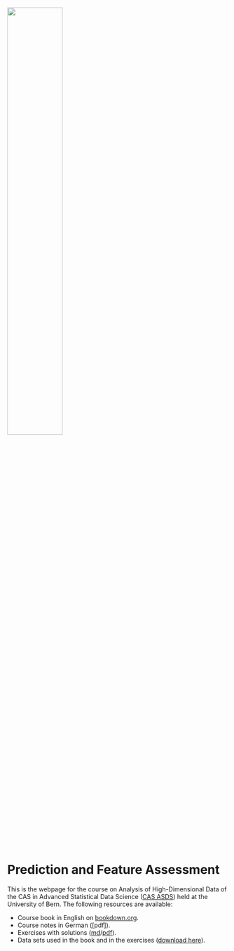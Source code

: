 # <img src=https://user-images.githubusercontent.com/8275254/156667004-11121448-a566-4a04-be2e-bd8563459b3d.jpg width=50% height=50%> <br/> Prediction and Feature Assessment

This is the webpage for the course on Analysis of High-Dimensional Data of the CAS in Advanced Statistical Data Science ([CAS ASDS](https://www.unibe.ch/weiterbildungsangebote/cas_advanced_statistical_data_science/index_ger.html)) held at the University of Bern. The following resources are available:

- Course book in English on [bookdown.org](https://bookdown.org/staedler_n/highdimstats/). 
- Course notes in German ([pdf]).
- Exercises with solutions ([md](exercises_and_solutions.md)/[pdf](exercises_and_solutions.pdf)).
- Data sets used in the book and in the exercises ([download here](https://github.com/staedlern/highdim_stats/tree/main/data)).


